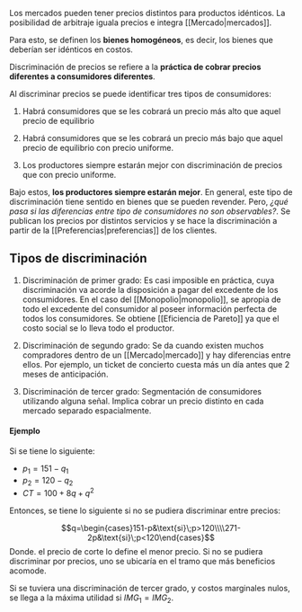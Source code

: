 
Los mercados pueden tener precios distintos para productos idénticos. La posibilidad de arbitraje iguala precios e integra [[Mercado|mercados]]. 

Para esto, se definen los **bienes homogéneos**, es decir, los bienes que deberían ser idénticos en costos. 

Discriminación de precios se refiere a la **práctica de cobrar precios diferentes a consumidores diferentes**. 

Al discriminar precios se puede identificar tres tipos de consumidores: 
1. Habrá consumidores que se les cobrará un precio más alto que aquel precio de equilibrio 

2. Habrá consumidores que se les cobrará un precio más bajo que aquel precio de equilibrio con precio uniforme. 

3. Los productores siempre estarán mejor con discriminación de precios que con precio uniforme. 

Bajo estos, **los productores siempre estarán mejor**. En general, este tipo de discriminación tiene sentido en bienes que se pueden revender. Pero, *¿qué pasa si las diferencias entre tipo de consumidores no son observables?*. Se publican los precios por distintos servicios y se hace la discriminación a partir de la [[Preferencias|preferencias]] de los clientes.  

## Tipos de discriminación 

1. Discriminación de primer grado: Es casi imposible en práctica, cuya discriminación va acorde la disposición a pagar del excedente de los consumidores. En el caso del [[Monopolio|monopolio]], se apropia de todo el excedente del consumidor al poseer información perfecta de todos los consumidores. Se obtiene [[Eficiencia de Pareto]] ya que el costo social se lo lleva todo el productor. 

2. Discriminación de segundo grado: Se da cuando existen muchos compradores dentro de un [[Mercado|mercado]] y hay diferencias entre ellos. Por ejemplo, un ticket de concierto cuesta más un día antes que 2 meses de anticipación. 

3. Discriminación de tercer grado: Segmentación de consumidores utilizando alguna señal. Implica cobrar un precio distinto en cada mercado separado espacialmente. 

#### Ejemplo 

Si se tiene lo siguiente: 
- $p_1 = 151 - q_1$ 
- $p_2 = 120-q_2$
- $CT = 100 + 8q + q^2$ 

Entonces, se tiene lo siguiente si no se pudiera discriminar entre precios:

$$q=\begin{cases}151-p&\text{si}\;p>120\\\\271-2p&\text{si}\;p<120\end{cases}$$ 
Donde. el precio de corte lo define el menor precio. Si no se pudiera discriminar por precios, uno se ubicaría en el tramo que más beneficios acomode.  

Si se tuviera una discriminación de tercer grado, y costos marginales nulos, se llega a la máxima utilidad si $IMG_1 = IMG_2$. 